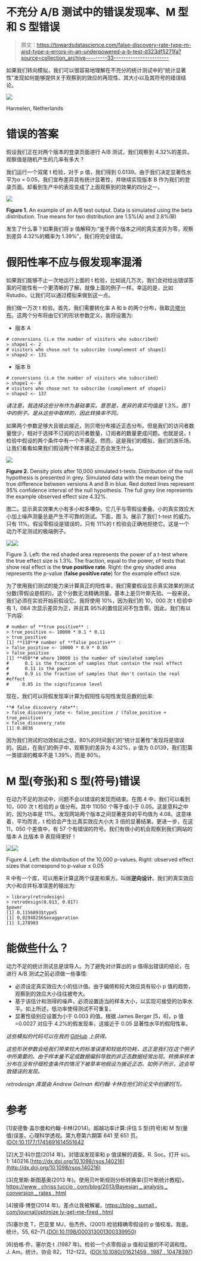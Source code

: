 # 不充分 A/B 测试中的错误发现率、M 型和 S 型错误

> 原文：<https://towardsdatascience.com/false-discovery-rate-type-m-and-type-s-errors-in-an-underpowered-a-b-test-d323df5271fa?source=collection_archive---------33----------------------->

如果我们转向模拟，我们可以很容易地理解在不充分的统计测试中的“统计显著性”发现如何能够提供关于观察到的效应的再现性、其大小以及其符号的错误结论。

![](img/bb0167727a91dbb647c6f294e66238f1.png)

Harmelen, Netherlands

# 错误的答案

假设我们正在对两个版本的登录页面进行 A/B 测试，我们观察到 4.32%的差异。观察值是随机产生的几率有多大？

我们运行一个双尾 t 检验，对于 p 值，我们得到 0.0139。由于我们决定显著性水平为α = 0.05，我们宣布差异具有统计显著性，并继续实现版本 B 作为我们的登录页面。却看到生产中的表现变成了上面观察到的效果的四分之一。

![](img/b834215d0bde53e9e1c869ddd902a389.png)

**Figure 1.** An example of an A/B test output. Data is simulated using the beta distribution. True means for two distribution are 1.5%(A) and 2.8%(B)

发生了什么事？如果我们将 p 值解释为:“鉴于两个版本之间的真实差异为零，观察到差异 4.32%的概率为 1.39%”，我们将完全错误。

# 假阳性率不应与假发现率混淆

如果我们能够不止一次地运行上面的 t 检验，比如说几万次，我们会对给出错误答案的可能性有一个更清晰的了解，就像上面的例子一样。幸运的是，比如 Rstudio，让我们可以通过模拟来做到这一点。

我们做一万次 t 检验。首先，我们需要转化率 A 和 b 的两个分布，我取[贝塔分布](https://en.wikipedia.org/wiki/Beta_distribution)。这两个分布将由它们的形状参数定义，我将设置为:

*   版本 A

```
# conversions (i.e the number of visitors who subscribed)
> shape1 <- 2 
# visitors who chose not to subscribe (complement of shape1)
> shape2 <- 131
```

*   版本 B

```
# conversions (i.e the number of visitors who subscribed)
> shape1 <- 4
# visitors who chose not to subscribe (complement of shape1)
> shape2 <- 137
```

*请注意，我选择这些分布作为基础事实。意思是，差异的真实均值是 1.3%。图 1 中的例子。是从这些中取样的，因此转换率不同。*

如果两个参数足够大且彼此接近，则贝塔分布接近正态分布。但是我们的访问者数量很少，相对于选择不订阅的访问者数量，订阅者的数量更成问题。也就是说，t 检验中假设的两个条件中有一个不满足。然而，这是我们的模拟，我们的游乐场。让我们看看如果我们假设两个样本接近正态会发生什么。

![](img/91a18a197674bb35cb38af8f272c7033.png)

**Figure 2.** Density plots after 10,000 simulated t-tests. Distribution of the null hypothesis is presented in grey. Simulated data with the mean being the true difference between versions A and B in blue. Red dotted lines represent 95% confidence interval of the null hypothesis. The full grey line represents the example observed effect size 4.32%.

图二。显示真实效果大小有多小和多嘈杂。它几乎与零假设重叠。小的真实效应大小加上噪声测量总是产生不可靠的测试。下面，图 3。展示了我们 t-test 的威力。只有 11%。假设零假设是错误的，只有 11%的 t 检验会正确地拒绝它。这是一个动力不足测试的极端例子。

![](img/13e11d7ea6d8c355a9d4a64009e3e365.png)![](img/0e33743d98ef8b47e41004fe8c84a4af.png)

Figure 3\. Left: the red shaded area represents the power of a t-test where the true effect size is 1.3%. The fraction, equal to the power, of tests that show real effect is the **true positive rate**. Right: the grey shaded area represents the p-value (**false positive rate**) for the example effect size.

为了使用我们测试的能力来计算真正的阳性率，我们需要假设显示真实效果的测试分数(零假设是假的)。这个分数无法精确测量。基本上是贝叶斯先验。一般来说，我们必须在实验开始前假设它。我将使用 10%，因为我们的 10，000 次 t 检验中有 1，064 次显示差异为正，并且其 95%的置信区间不包含零。因此，我们有以下内容:

```
# number of **true positive** : 
> true_positive <- 10000 * 0.1 * 0.11
> true_positive
[1] **110**# number of **false positive** : 
> false_positive <- 10000 * 0.9 * 0.05
> false_positive
[1] **450**# where 10000 is the number of simulated samples
#      0.1 is the fraction of samples that contain the real effect
#      0.11 is the power
#      0.9 is the fraction of samples that don't contain the real #effect
#     0.05 is the significance level
```

现在，我们可以将假发现率计算为假阳性与阳性发现总数的比率:

```
**# false discovery rate**: 
> false_discovery_rate <- false_positive / (false_positive + true_positive)
> false_discovery_rate
[1] 0.8036
```

因为我们测试的功效如此之低，80%的时间我们的“统计显著性”发现将是错误的。因此，在我们的例子中，观察到的差异为 4.32%，p 值为 0.0139，我们犯第一类错误的概率不是 1.39%，而是 80%。

# M 型(夸张)和 S 型(符号)错误

在动力不足的测试中，问题不会以错误的发现而结束。在图 4 中，我们可以看到 10，000 次 t 检验的 p 值分布。其中 11050 个等于或小于 0.05。这是意料之中的，因为功率是 11%。发现网站两个版本之间显著差异的平均值为 4.08。这意味着，平均而言，t 检验会产生比真实效应大小大 3 倍的显著结果。更进一步，在这 11，050 个差值中，有 57 个有错误的符号。我们有很小的机会观察到我们网站的版本 A 比版本 B 表现得更好！

![](img/92be188b94e28a24ea9cf344965a326e.png)![](img/0b50b5a66657d3e1b6901df89a984ca2.png)

Figure 4\. Left: the distribution of the 10,000 p-values. Right: observed effect sizes that correspond to p-value ≤ 0.05

R 中有一个库，可以用来计算这两个误差和乘方。叫做**逆向设计**。我们的真实效应大小和合并标准误差的输出为:

```
> library(retrodesign)
> retrodesign(0.013, 0.017)
$power
[1] 0,1156893$typeS
[1] 0,02948256$exaggeration
[1] 3,278983
```

# 能做些什么？

动力不足的统计测试总是误导人。为了避免对计算出的 p 值得出错误的结论，在进行 A/B 测试之前必须做一些事情:

*   必须设定真实效应大小的估计值。由于偏倚和较大效应具有较小 p 值的趋势，观察到的效应大小往往被夸大。
*   基于该估计和测得的噪声，必须设置适当的样本大小，以实现可接受的功率水平。如上所述，低功率使得测试不可重复。
*   显著性级别应设置为小于 0.003 的值。根据 James Berger [5，6]，p 值=0.0027 对应于 4.2%的假发现率，这接近于 0.05 显著性水平的假阳性率。

*这些模拟的代码可以在我的* [*GitHub*](https://github.com/DarioMakaric/rsimulations-ab-test) *上获得。*

*这些形状参数会给我们带来较大的标准误差和较低的功耗，这正是我们在这个例子中所需要的。由于样本量不足或数据偏斜导致的非正态数据经常出现。转换率样本分布在没有仔细检查条件的情况下被草率地假设为接近正态。如例子所示，这会导致错误的发现。*

*retrodesign 库是由 Andrew Gelman 和约翰·卡林在他们的论文中创建的[1]。*

# 参考

[1]安德鲁·盖尔曼和约翰·卡林(2014)。超越功率计算:评估 S 型(符号)和 M 型(量值)误差。心理科学透视。第九卷第六期第 641 至 651 页。
([DOI:10.1177/1745691614551642](https://journals.sagepub.com/doi/10.1177/1745691614551642)

[2]大卫·科尔昆(2014 年)。对错误发现率和 p 值误解的调查。R. Soc。打开 sci。1: 140216.[http://dx.doi.org/10.1098/rsos.140216](http://dx.doi.org/10.1098/rsos.140216)

[3]克里斯·斯图基奥(2013 年)。使用贝叶斯规则分析转换率(贝叶斯统计教程)。[https://www . chriss tuccio . com/blog/2013/Bayesian _ analysis _ conversion _ rates . html](https://www.chrisstucchio.com/blog/2013/bayesian_analysis_conversion_rates.html)

[4]彼得·博登(2014 年)。差点让我被解雇。[https://blog . sumall . com/journal/optimize ly-get-me-fired . html](https://blog.sumall.com/journal/optimizely-got-me-fired.html)

[5]塞尔克 T，巴亚里 MJ，伯杰乔。(2001).检验精确零假设的 p 值校准。我是。统计。55, 62–71.([DOI:10.1198/000313001300339950](https://www.tandfonline.com/doi/abs/10.1198/000313001300339950))

[6]伯格·乔，塞尔克·t .(1987 年)。检验一个点零假设:p 值和证据的不可调和性。J. Am。统计。协会 82，
112–122。([DOI:10.1080/01621459 . 1987 . 10478397](https://www.tandfonline.com/doi/abs/10.1080/01621459.1987.10478397))